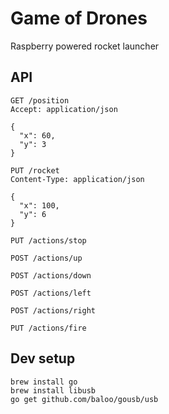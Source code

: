 # Game of Drones

Raspberry powered rocket launcher

## API

```
GET /position
Accept: application/json

{
  "x": 60,
  "y": 3
}
```

```
PUT /rocket
Content-Type: application/json

{
  "x": 100,
  "y": 6
}
```

```
PUT /actions/stop
```

```
POST /actions/up
```

```
POST /actions/down
```

```
POST /actions/left
```

```
POST /actions/right
```

```
PUT /actions/fire
```


## Dev setup

```
brew install go
brew install libusb
go get github.com/baloo/gousb/usb
```

